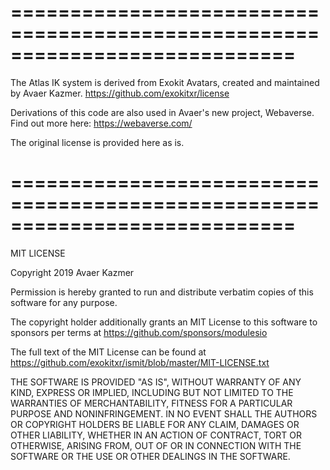 ============================================================================
============================================================================

The Atlas IK system is derived from Exokit Avatars, created and maintained
by Avaer Kazmer.
https://github.com/exokitxr/license

Derivations of this code are also used in Avaer's new project, Webaverse.
Find out more here: https://webaverse.com/

The original license is provided here as is.

============================================================================
============================================================================

MIT LICENSE

Copyright 2019 Avaer Kazmer

Permission is hereby granted to run and distribute verbatim copies of this software for any purpose.

The copyright holder additionally grants an MIT License to this software to sponsors per terms at https://github.com/sponsors/modulesio

The full text of the MIT License can be found at https://github.com/exokitxr/ismit/blob/master/MIT-LICENSE.txt

THE SOFTWARE IS PROVIDED "AS IS", WITHOUT WARRANTY OF ANY KIND, EXPRESS OR IMPLIED, INCLUDING BUT NOT LIMITED TO THE WARRANTIES OF MERCHANTABILITY, FITNESS FOR A PARTICULAR PURPOSE AND NONINFRINGEMENT. IN NO EVENT SHALL THE AUTHORS OR COPYRIGHT HOLDERS BE LIABLE FOR ANY CLAIM, DAMAGES OR OTHER LIABILITY, WHETHER IN AN ACTION OF CONTRACT, TORT OR OTHERWISE, ARISING FROM, OUT OF OR IN CONNECTION WITH THE SOFTWARE OR THE USE OR OTHER DEALINGS IN THE SOFTWARE.